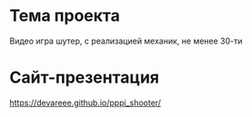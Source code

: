 # Тема проекта

Видео игра шутер, с реализацией механик, не менее 30-ти

# Сайт-презентация

https://devareee.github.io/pppi_shooter/

